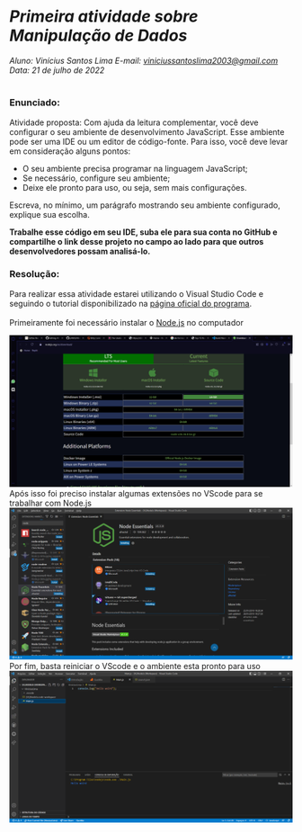 # ***Primeira atividade sobre Manipulação de Dados***
_Aluno: Vinícius Santos Lima  E-mail: viniciussantoslima2003@gmail.com<br>Data: 21 de julho de 2022_
#  

### Enunciado: 

Atividade proposta: Com ajuda da leitura complementar, você deve configurar o seu ambiente de desenvolvimento JavaScript. Esse ambiente pode ser uma IDE ou um editor de código-fonte. Para isso, você deve levar em consideração alguns pontos:<br>

- O seu ambiente precisa programar na linguagem JavaScript;
- Se necessário, configure seu ambiente;
- Deixe ele pronto para uso, ou seja, sem mais configurações. 

Escreva, no mínimo, um parágrafo mostrando seu ambiente configurado, explique sua escolha.<br>

**Trabalhe esse código em seu IDE, suba ele para sua conta no GitHub e compartilhe o link desse projeto no campo ao lado para que outros desenvolvedores possam analisá-lo.**

### Resolução:

Para realizar essa atividade estarei utilizando o Visual Studio Code e seguindo o tutorial disponibilizado na [página oficial do programa](https://code.visualstudio.com/docs/nodejs/nodejs-tutorial).<br>
<br>
Primeiramente foi necessário instalar o [Node.js](https://nodejs.org/en/download/) no computador

<img src="/Assets/Imagens/configuração de ambiente/node.png" width=960>
<br>
Após isso foi preciso instalar algumas extensões no VScode para se trabalhar com Node.js
<img src="/Assets/Imagens/configuração de ambiente/extensions.png" width=960>
<br>
Por fim, basta reiniciar o VScode e o ambiente esta pronto para uso
<img src="/Assets/Imagens/configuração de ambiente/ambient.png" width=960>
